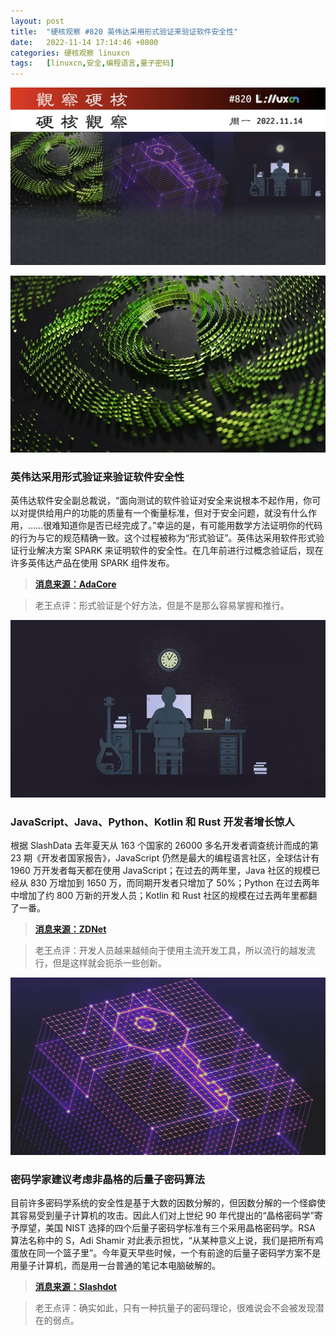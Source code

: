 ```yaml
---
layout: post
title:	"硬核观察 #820 英伟达采用形式验证来验证软件安全性"
date:	2022-11-14 17:14:46 +0800 
categories:	硬核观察 linuxcn 
tags:	[linuxcn,安全,编程语言,量子密码]
---
```



![](/Asserts/Images/album/202211/14/171325wh1xp2kj0mc13mzl.jpg)


![](/Asserts/Images/album/202211/14/171335rq9ur5uzzuu9ttgl.jpg)


### 英伟达采用形式验证来验证软件安全性


英伟达软件安全副总裁说，“面向测试的软件验证对安全来说根本不起作用，你可以对提供给用户的功能的质量有一个衡量标准，但对于安全问题，就没有什么作用，……很难知道你是否已经完成了。”幸运的是，有可能用数学方法证明你的代码的行为与它的规范精确一致。这个过程被称为“形式验证”。英伟达采用软件形式验证行业解决方案 SPARK 来证明软件的安全性。在几年前进行过概念验证后，现在许多英伟达产品在使用 SPARK 组件发布。



> 
> **[消息来源：AdaCore](https://blog.adacore.com/nvidia-security-team-what-if-we-just-stopped-using-c)**
> 
> 
> 



> 
> 老王点评：形式验证是个好方法，但是不是那么容易掌握和推行。
> 
> 
> 


![](/Asserts/Images/album/202211/14/171346w1qw21q1m2p7nn2n.jpg)


### JavaScript、Java、Python、Kotlin 和 Rust 开发者增长惊人


根据 SlashData 去年夏天从 163 个国家的 26000 多名开发者调查统计而成的第 23 期《开发者国家报告》，JavaScript 仍然是最大的编程语言社区，全球估计有 1960 万开发者每天都在使用 JavaScript；在过去的两年里，Java 社区的规模已经从 830 万增加到 1650 万，而同期开发者只增加了 50%；Python 在过去两年中增加了约 800 万新的开发人员；Kotlin 和 Rust 社区的规模在过去两年里都翻了一番。



> 
> **[消息来源：ZDNet](https://www.zdnet.com/article/software-development-is-evolving-and-so-is-what-developers-are-interested-in/)**
> 
> 
> 



> 
> 老王点评：开发人员越来越倾向于使用主流开发工具，所以流行的越发流行，但是这样就会扼杀一些创新。
> 
> 
> 


![](/Asserts/Images/album/202211/14/171424sjere5d9erq4q435.jpg)


### 密码学家建议考虑非晶格的后量子密码算法


目前许多密码学系统的安全性是基于大数的因数分解的，但因数分解的一个怪癖使其容易受到量子计算机的攻击。因此人们对上世纪 90 年代提出的“晶格密码学”寄予厚望，美国 NIST 选择的四个后量子密码学标准有三个采用晶格密码学。RSA 算法名称中的 S，Adi Shamir 对此表示担忧，“从某种意义上说，我们是把所有鸡蛋放在同一个篮子里”。今年夏天早些时候，一个有前途的后量子密码学方案不是用量子计算机，而是用一台普通的笔记本电脑破解的。



> 
> **[消息来源：Slashdot](https://it.slashdot.org/story/22/11/13/2042250/cryptographys-future-will-be-quantum-safe-heres-how)**
> 
> 
> 



> 
> 老王点评：确实如此，只有一种抗量子的密码理论，很难说会不会被发现潜在的弱点。
> 
> 
>
